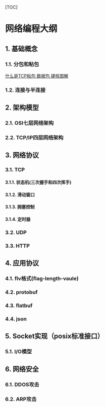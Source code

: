 [TOC]

# 网络编程大纲

##  1. 基础概念
###  	1.1. 分包和粘包

[什么是TCP粘包 数据包 硬核图解](https://baijiahao.baidu.com/s?id=1748893920220092816&wfr=spider&for=pc)

###  	1.2. 连接与半连接

##  2. 架构模型
###  	2.1. OSI七层网络架构
###  	2.2. TCP/IP四层网络架构

##  3. 网络协议
###  	3.1. TCP
####  		3.1.1. 状态机(三次握手和四次挥手)
####  		3.1.2. 滑动窗口
####  		3.1.3. 拥塞控制
####  		3.1.4. 定时器
###  	3.2. UDP
###  	3.3. HTTP

##  4. 应用协议
###  	4.1. flv格式(flag-length-vaule)
###  	4.2. protobuf
###  	4.3. flatbuf
###  	4.4. json

##  5. Socket实现（posix标准接口）
###  	5.1. I/O模型

##  6. 网络安全
###  	6.1. DDOS攻击
###  	6.2. ARP攻击
